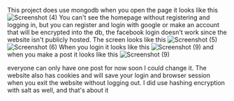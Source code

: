This project does use mongodb when you open the page it looks like this 
![Screenshot (4)](https://github.com/sosxa/whisper-mock-app/assets/109876904/2c0a9c14-7313-4fe6-8304-b541ff9de09b)
You can't see the homepage without registering and logging in, but you can register and login with google or make an account that will be encrypted into the db, the facebook 
login doesn't work since the website isn't publicly hosted. The screen looks like this
![Screenshot (5)](https://github.com/sosxa/whisper-mock-app/assets/109876904/c1f06e33-4885-4c90-88f1-558fec799c30)
![Screenshot (6)](https://github.com/sosxa/whisper-mock-app/assets/109876904/be91e606-f824-4f13-a542-86ce3383a2b6)
When you login it looks like this
![Screenshot (9)](https://github.com/sosxa/whisper-mock-app/assets/109876904/8c6cb152-66db-4d01-8275-6ead3036c0a5)
and when you make a post it looks like this 
![Screenshot (9)](https://github.com/sosxa/whisper-mock-app/assets/109876904/69670d0d-0a15-4105-a1d7-1ac78731f580)

everyone can only have one post for now soon I could change it. 
The website also has cookies and will save your login and browser session when you exit the website without logging out.
I did use hashing encryption with salt as well, and that's about it

